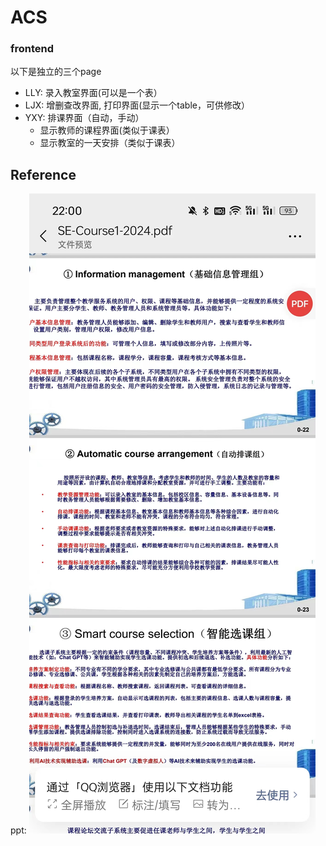 # ACS

### frontend

以下是独立的三个page
- LLY: 录入教室界面(可以是一个表）
- LJX: 增删查改界面, 打印界面(显示一个table，可供修改）
- YXY: 排课界面（自动，手动）
    - 显示教师的课程界面(类似于课表）
    - 显示教室的一天安排（类似于课表）

## Reference

ppt:
![image](assets/1.jpg)
